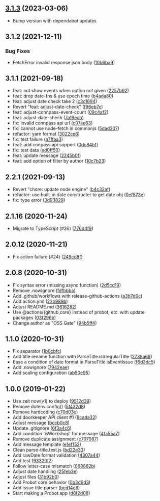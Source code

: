 ## [3.1.3](https://github.com/oss-gate/issue-cleaner/compare/v1.1.0...v3.1.3) (2023-03-06)

* Bump version with dependabot updates

## 3.1.2 (2021-12-11)


### Bug Fixes

* FetchError invalid response json body ([10b6ba9](https://github.com/oss-gate/issue-cleaner/commit/10b6ba98bf9dcfc2d4e723c3b291e9cb0d571cc7))

## 3.1.1 (2021-09-18)

* feat: not show events when option not given ([2257b62](https://github.com/oss-gate/issue-cleaner/commit/2257b623a23791b5ca2fb6df0009f1397eccb2af))
* feat: drop date-fns & use epoch time ([b4ada80](https://github.com/oss-gate/issue-cleaner/commit/b4ada800f0b318b01694e7db3b352e8a6a1b919e))
* feat: adjust date check take 2 ([c3c1694](https://github.com/oss-gate/issue-cleaner/commit/c3c169448e57484e70253ade6d199770d684daf3))
* Revert "feat: adjust-date-check" ([f96eb7c](https://github.com/oss-gate/issue-cleaner/commit/f96eb7c6b9c8beb5ad6d3115672e20d4975970c5))
* feat: adjust-connpass-event-count ([09c4af2](https://github.com/oss-gate/issue-cleaner/commit/09c4af2e25bae2627278bcd3f2cec1235580e791))
* feat: adjust-date-check ([7a19ecb](https://github.com/oss-gate/issue-cleaner/commit/7a19ecbb6000b05c6a88528e0b3b998b9aad706a))
* fix: invalid connpass api url ([c07ae63](https://github.com/oss-gate/issue-cleaner/commit/c07ae63dc387239fe031d8bea68021527abbf31b))
* fix: cannot use node-fetch in commonjs ([5dad307](https://github.com/oss-gate/issue-cleaner/commit/5dad3078ff227f10c10a675f401428a85d76eaba))
* refactor: yarn format ([3022ce6](https://github.com/oss-gate/issue-cleaner/commit/3022ce6628d3818535ad983321e8d0c525ae07f8))
* fix: test failure ([a7ffaa3](https://github.com/oss-gate/issue-cleaner/commit/a7ffaa3686b78486b1fe6daaed5379b17ad7a6cd))
* feat: add conpass api support ([0dc84bf](https://github.com/oss-gate/issue-cleaner/commit/0dc84bfa922d00d5d7648d23dd7b3f79719a0266))
* fix: test data ([ed0ff50](https://github.com/oss-gate/issue-cleaner/commit/ed0ff50de25c441b18c65d0edb4668f690939174))
* feat: update message ([2245b0f](https://github.com/oss-gate/issue-cleaner/commit/2245b0fd4674540234d9c4b9ff79a9be13be3f74))
* feat: add option of filter by author ([10c7b23](https://github.com/oss-gate/issue-cleaner/commit/10c7b23a742fbac17509ab8fdf1140ea60afd4e5))


## 2.2.1 (2021-09-13)


* Revert "chore: update node engine" ([b4c32af](https://github.com/oss-gate/issue-cleaner/commit/b4c32af6ee6d9b35a938ffcd17d024f4c0e39d32))
* refactor: use built-in date constructer to get date obj ([0ef873e](https://github.com/oss-gate/issue-cleaner/commit/0ef873e613890966e1340c37343ec38120f71ff1))
* fix: type error ([3d93829](https://github.com/oss-gate/issue-cleaner/commit/3d9382961a83704db7aed1b7867103568508efce))


## 2.1.16 (2020-11-24)


* Migrate to TypeScript (#26) ([776d4f9](https://github.com/oss-gate/issue-cleaner/commit/776d4f9087aa8354294094116e6aef827d95ae85))


## 2.0.12 (2020-11-21)


* Fix action failure (#24) ([249cd8f](https://github.com/oss-gate/issue-cleaner/commit/249cd8ff3c169929cea935e4343040299f46ced3))


## 2.0.8 (2020-10-31)


* Fix syntax error (missing async function) ([2d5cd19](https://github.com/oss-gate/issue-cleaner/commit/2d5cd19821f76894e6cdd61f275664f2c7f012a2))
* Remove .nowignore ([fdfbbba](https://github.com/oss-gate/issue-cleaner/commit/fdfbbba2a855b3d9d6e41e88600b1df4f68dfc65))
* Add .github/workflows with release-github-actions ([a3b7d0c](https://github.com/oss-gate/issue-cleaner/commit/a3b7d0ca612390ac671649c53e153f42b79f69ef))
* Add action.yml ([22b989b](https://github.com/oss-gate/issue-cleaner/commit/22b989bb15a9d415a5a1c7535b346d535cf92aa3))
* Adjust README.md ([3616282](https://github.com/oss-gate/issue-cleaner/commit/36162824a262d7dc46e44e43ee8a04fbcfd572c7))
* Use @actions/{github,core} instead of probot, etc. with update packages ([03f296b](https://github.com/oss-gate/issue-cleaner/commit/03f296b5b3badb7ac68338cb7ffbb06a064286c5))
* Change author as "OSS Gate" ([94b5ff4](https://github.com/oss-gate/issue-cleaner/commit/94b5ff4f1ca914df72c7ea6649d42c47622f3593))



## 1.1.0 (2020-10-31)


* Fix separator ([1b0cbfc](https://github.com/oss-gate/issue-cleaner/commit/1b0cbfcfd416d0f9655b3176c415f1f7a602f562))
* Add title rename function with ParseTitle.isIrregularTitle ([2738a69](https://github.com/oss-gate/issue-cleaner/commit/2738a69b6ab8ceb652ca503acd59cbf9df755fca))
* Ease a condition of date format in ParseTitle.isEventIssue ([f6d3dc5](https://github.com/oss-gate/issue-cleaner/commit/f6d3dc572aa6301ba830bec891f073bde9c7f019))
* Add .nowignore ([7942eae](https://github.com/oss-gate/issue-cleaner/commit/7942eae1f13513bb66ba011baa0f0a0311ee054a))
* Add scaling configuration ([ab50e95](https://github.com/oss-gate/issue-cleaner/commit/ab50e95c3910c6297c978811640f904b71f6d84f))


## 1.0.0 (2019-01-22)


* Use zeit now(v1) to deploy ([9512d39](https://github.com/oss-gate/issue-cleaner/commit/9512d39831c4e218c9dae08d3cdcd19d22431eca))
* Remove dotenv.config() ([5f432d8](https://github.com/oss-gate/issue-cleaner/commit/5f432d842dbbd85e9eb3c45dfd56cd3c15269dee))
* Remove hardcoding ([c70d03e](https://github.com/oss-gate/issue-cleaner/commit/c70d03e876191160f6df92bf66008615fae2d881))
* Add doorkeeper API client #1 ([8cada32](https://github.com/oss-gate/issue-cleaner/commit/8cada3200a27602eac150dbd26b474dfb10c6c57))
* Adjust message ([bccb0c8](https://github.com/oss-gate/issue-cleaner/commit/bccb0c8ce77346c7847aa7553cd320e3f5774c5f))
* Update .gitignore ([6f3a4c6](https://github.com/oss-gate/issue-cleaner/commit/6f3a4c6cff1921d510ed6bbadf243ed49fcd19a6))
* Add condition 'isWorkshop' for message ([4fa55a7](https://github.com/oss-gate/issue-cleaner/commit/4fa55a726e4eb35a66b7cb387d75717f21226c9f))
* Remove duplicate assignment ([c707067](https://github.com/oss-gate/issue-cleaner/commit/c70706785f3ba5d1655231bee56b3cc5baedc001))
* Add message template ([e1ef152](https://github.com/oss-gate/issue-cleaner/commit/e1ef152669525e17f56093229055fda918385709))
* Clean parse-title.test.js ([bd22e33](https://github.com/oss-gate/issue-cleaner/commit/bd22e33289f9666a85ca9fe71ce50dc99541e1cf))
* Add rawDate format validation ([4307a44](https://github.com/oss-gate/issue-cleaner/commit/4307a440ebe0633e4d3820c94079f19c474bb836))
* Add test ([93320f7](https://github.com/oss-gate/issue-cleaner/commit/93320f75e8dd6af91b0f7de5304e443b09835270))
* Follow letter-case mismatch ([068882b](https://github.com/oss-gate/issue-cleaner/commit/068882bdbc630e274dc6b666bfbe3d85e8474546))
* Adjust date handling ([25feb3e](https://github.com/oss-gate/issue-cleaner/commit/25feb3e5aca9774a12a7fa8fec3e69c38f4ed410))
* Adjust files ([31b92b0](https://github.com/oss-gate/issue-cleaner/commit/31b92b0f2c5bcd37b94c90175aecc4d12a32b8dc))
* Add Probot core behavior ([0b3d6d3](https://github.com/oss-gate/issue-cleaner/commit/0b3d6d3292965649acfd3383737b87c7f0f33c78))
* Add issue title parser ([bed14c8](https://github.com/oss-gate/issue-cleaner/commit/bed14c85a1911bde933d8b111d8a6cd34efe2283))
* Start making a Probot app ([d6f2d08](https://github.com/oss-gate/issue-cleaner/commit/d6f2d08b0669b0b94829e85302caa86e33a12bc1))

